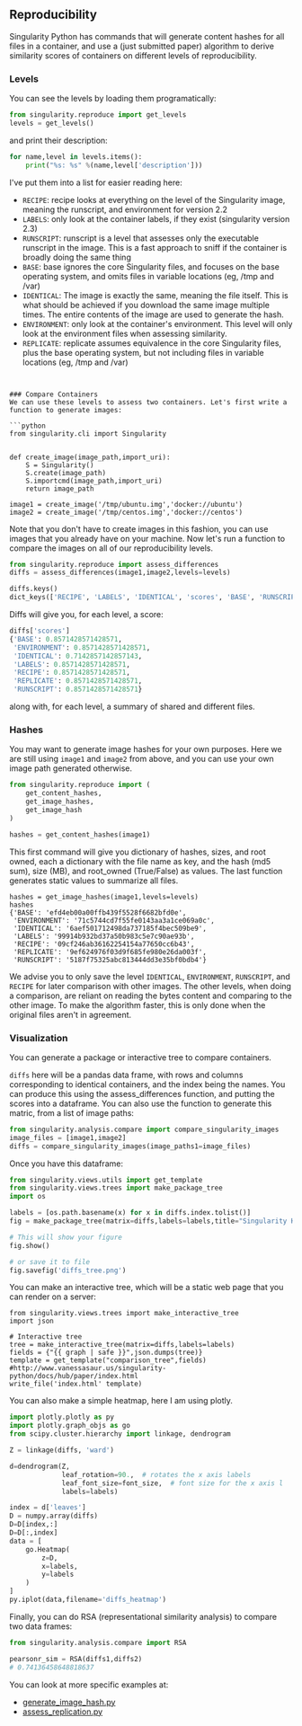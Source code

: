 

## Reproducibility

Singularity Python has commands that will generate content hashes for all files in a container, and use a (just submitted paper) algorithm to derive similarity scores of containers on different levels of reproducibility. 

### Levels
You can see the levels by loading them programatically:

```python
from singularity.reproduce import get_levels
levels = get_levels()
```

and print their description:

```python
for name,level in levels.items():
    print("%s: %s" %(name,level['description']))
```

I've put them into a list for easier reading here:

- `RECIPE`: recipe looks at everything on the level of the Singularity image, meaning the runscript, and environment for version 2.2
- `LABELS`: only look at the container labels, if they exist (singularity version 2.3)
- `RUNSCRIPT`: runscript is a level that assesses only the executable runscript in the  image. This is a fast approach to sniff if the container is broadly doing the same thing
- `BASE`: base ignores the core Singularity files, and focuses on the base operating system, and omits files in variable locations (eg, /tmp and /var)
- `IDENTICAL`: The image is exactly the same, meaning the file itself. This is what should be achieved if you download the same image multiple times. The entire contents of the image are used to generate the hash.
- `ENVIRONMENT`: only look at the container's environment. This level will only look at the environment files when assessing similarity.
- `REPLICATE`: replicate assumes equivalence in the core Singularity files, plus the base operating system, but not including files in variable locations (eg, /tmp and /var)
```


### Compare Containers
We can use these levels to assess two containers. Let's first write a function to generate images:

```python
from singularity.cli import Singularity


def create_image(image_path,import_uri):
    S = Singularity()
    S.create(image_path)
    S.importcmd(image_path,import_uri)
    return image_path

image1 = create_image('/tmp/ubuntu.img','docker://ubuntu')
image2 = create_image('/tmp/centos.img','docker://centos')
```

Note that you don't have to create images in this fashion, you can use images that you already have on your machine. Now let's run a function to compare the images on all of our reproducibility levels.

```python
from singularity.reproduce import assess_differences
diffs = assess_differences(image1,image2,levels=levels)

diffs.keys()
dict_keys(['RECIPE', 'LABELS', 'IDENTICAL', 'scores', 'BASE', 'RUNSCRIPT', 'ENVIRONMENT', 'REPLICATE'])
```

Diffs will give you, for each level, a score:

```python
diffs['scores']
{'BASE': 0.8571428571428571,
 'ENVIRONMENT': 0.8571428571428571,
 'IDENTICAL': 0.7142857142857143,
 'LABELS': 0.8571428571428571,
 'RECIPE': 0.8571428571428571,
 'REPLICATE': 0.8571428571428571,
 'RUNSCRIPT': 0.8571428571428571}
```

along with, for each level, a summary of shared and different files.


### Hashes
You may want to generate image hashes for your own purposes. Here we are still using `image1` and `image2` from above, and you can use your own image path generated otherwise.

```python
from singularity.reproduce import (
    get_content_hashes,
    get_image_hashes,
    get_image_hash
)

hashes = get_content_hashes(image1)
```

This first command will give you dictionary of hashes, sizes, and root owned, each a dictionary with the file name as key, and the hash (md5 sum), size (MB), and root_owned (True/False) as values. The last function generates static values to summarize all files.

```
hashes = get_image_hashes(image1,levels=levels)
hashes
{'BASE': 'efd4eb00a00ffb439f5528f6682bfd0e',
 'ENVIRONMENT': '71c5744cd7f55fe0143aa3a1ce069a0c',
 'IDENTICAL': '6aef501712498da737185f4bec509be9',
 'LABELS': '99914b932bd37a50b983c5e7c90ae93b',
 'RECIPE': '09cf246ab36162254154a77650cc6b43',
 'REPLICATE': '9ef624976f03d9f685fe980e26da003f',
 'RUNSCRIPT': '5187f75325abc813444dd3e35bf0bdb4'}
```

We advise you to only save the level `IDENTICAL`, `ENVIRONMENT`, `RUNSCRIPT`, and `RECIPE` for later comparison with other images. The other levels, when doing a comparison, are reliant on reading the bytes content and comparing to the other image. To make the algorithm faster, this is only done when the original files aren't in agreement.


### Visualization
You can generate a package or interactive tree to compare containers.

`diffs` here will be a pandas data frame, with rows and columns corresponding to identical containers, and the index being the names. You can produce this using the assess_differences function, and putting the scores into a dataframe. You can also use the function to generate this matric, from a list of image paths:

```python
from singularity.analysis.compare import compare_singularity_images
image_files = [image1,image2]
diffs = compare_singularity_images(image_paths1=image_files)
```

Once you have this dataframe:

```python
from singularity.views.utils import get_template
from singularity.views.trees import make_package_tree
import os

labels = [os.path.basename(x) for x in diffs.index.tolist()]
fig = make_package_tree(matrix=diffs,labels=labels,title="Singularity Hub Replication Scores")

# This will show your figure
fig.show()

# or save it to file
fig.savefig('diffs_tree.png')
```

You can make an interactive tree, which will be a static web page that you can render on a server:

```
from singularity.views.trees import make_interactive_tree
import json

# Interactive tree
tree = make_interactive_tree(matrix=diffs,labels=labels)
fields = {"{{ graph | safe }}",json.dumps(tree)}
template = get_template("comparison_tree",fields)
#http://www.vanessasaur.us/singularity-python/docs/hub/paper/index.html
write_file('index.html' template)
```

You can also make a simple heatmap, here I am using plotly.

```python
import plotly.plotly as py
import plotly.graph_objs as go
from scipy.cluster.hierarchy import linkage, dendrogram

Z = linkage(diffs, 'ward')

d=dendrogram(Z,
             leaf_rotation=90.,  # rotates the x axis labels
             leaf_font_size=font_size,  # font size for the x axis l
             labels=labels)

index = d['leaves']
D = numpy.array(diffs)
D=D[index,:]
D=D[:,index]
data = [
    go.Heatmap(
        z=D,
        x=labels,
        y=labels
    )
]
py.iplot(data,filename='diffs_heatmap')
```

Finally, you can do RSA (representational similarity analysis) to compare two data frames:

```python
from singularity.analysis.compare import RSA

pearsonr_sim = RSA(diffs1,diffs2)
# 0.74136458648818637
```

You can look at more specific examples at:

- [generate_image_hash.py](generate_image_hash.py)
- [assess_replication.py](assess_replication.py)
